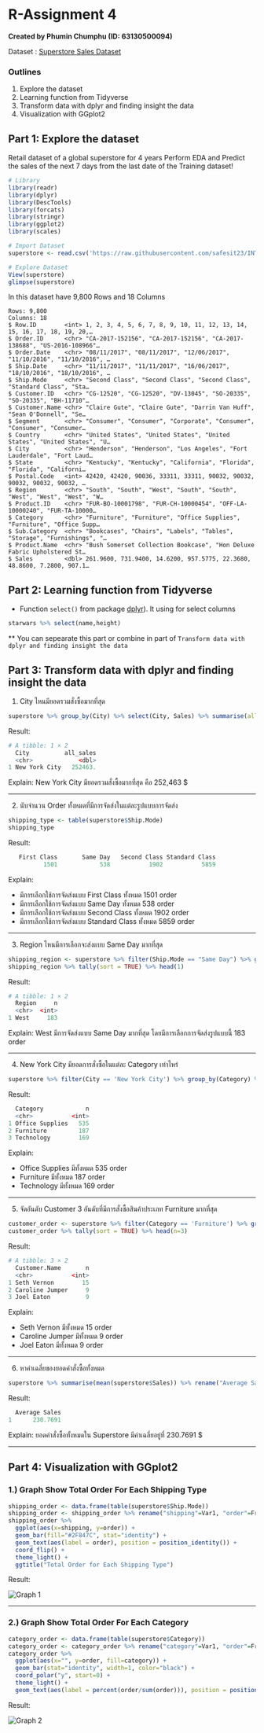 # R-Assignment 4

**Created by Phumin Chumphu (ID: 63130500094)**

Dataset : [Superstore Sales Dataset](../SuperstoreDataset.csv)


### Outlines
1. Explore the dataset
2. Learning function from Tidyverse
3. Transform data with dplyr and finding insight the data
4. Visualization with GGplot2

## Part 1: Explore the dataset
Retail dataset of a global superstore for 4 years 
Perform EDA and Predict the sales of the next 7 days from the last date of the Training dataset!
```R
# Library
library(readr)
library(dplyr)
library(DescTools)
library(forcats)
library(stringr)
library(ggplot2)
library(scales)

# Import Dataset
superstore <- read.csv('https://raw.githubusercontent.com/safesit23/INT214-Statistics/main/datasets/superstore_sales.csv')

# Explore Dataset
View(superstore)
glimpse(superstore)
```

In this dataset have 9,800 Rows and 18 Columns
```
Rows: 9,800
Columns: 18
$ Row.ID        <int> 1, 2, 3, 4, 5, 6, 7, 8, 9, 10, 11, 12, 13, 14, 15, 16, 17, 18, 19, 20,…
$ Order.ID      <chr> "CA-2017-152156", "CA-2017-152156", "CA-2017-138688", "US-2016-108966"…
$ Order.Date    <chr> "08/11/2017", "08/11/2017", "12/06/2017", "11/10/2016", "11/10/2016", …
$ Ship.Date     <chr> "11/11/2017", "11/11/2017", "16/06/2017", "18/10/2016", "18/10/2016", …
$ Ship.Mode     <chr> "Second Class", "Second Class", "Second Class", "Standard Class", "Sta…
$ Customer.ID   <chr> "CG-12520", "CG-12520", "DV-13045", "SO-20335", "SO-20335", "BH-11710"…
$ Customer.Name <chr> "Claire Gute", "Claire Gute", "Darrin Van Huff", "Sean O'Donnell", "Se…
$ Segment       <chr> "Consumer", "Consumer", "Corporate", "Consumer", "Consumer", "Consumer…
$ Country       <chr> "United States", "United States", "United States", "United States", "U…
$ City          <chr> "Henderson", "Henderson", "Los Angeles", "Fort Lauderdale", "Fort Laud…
$ State         <chr> "Kentucky", "Kentucky", "California", "Florida", "Florida", "Californi…
$ Postal.Code   <int> 42420, 42420, 90036, 33311, 33311, 90032, 90032, 90032, 90032, 90032, …
$ Region        <chr> "South", "South", "West", "South", "South", "West", "West", "West", "W…
$ Product.ID    <chr> "FUR-BO-10001798", "FUR-CH-10000454", "OFF-LA-10000240", "FUR-TA-10000…
$ Category      <chr> "Furniture", "Furniture", "Office Supplies", "Furniture", "Office Supp…
$ Sub.Category  <chr> "Bookcases", "Chairs", "Labels", "Tables", "Storage", "Furnishings", "…
$ Product.Name  <chr> "Bush Somerset Collection Bookcase", "Hon Deluxe Fabric Upholstered St…
$ Sales         <dbl> 261.9600, 731.9400, 14.6200, 957.5775, 22.3680, 48.8600, 7.2800, 907.1…
```


## Part 2: Learning function from Tidyverse

- Function `select()` from package [dplyr](https://dplyr.tidyverse.org/articles/dplyr.html#select-columns-with-select)). It using for select columns

```R
starwars %>% select(name,height)
```
** You can sepearate this part or combine in part of `Transform data with dplyr and finding insight the data`

## Part 3: Transform data with dplyr and finding insight the data
1. City ไหนมียอดรวมสั่งซื้อมากที่สุด
```R
superstore %>% group_by(City) %>% select(City, Sales) %>% summarise(all_sales = sum(Sales)) %>% arrange(desc(all_sales)) %>% head(1)
```

Result:
```R
# A tibble: 1 × 2
  City          all_sales
  <chr>             <dbl>
1 New York City   252463.
```
Explain:
New York City มียอดรวมสั่งซื้อมากที่สุด คือ 252,463 $

-----

2. นับจำนวน Order ทั้งหมดที่มีการจัดส่งในแต่ละรูปแบบการจัดส่ง
```R
shipping_type <- table(superstore$Ship.Mode)
shipping_type
```

Result:
```R
   First Class       Same Day   Second Class Standard Class 
          1501            538           1902           5859 
```
Explain:
- มีการเลือกใช้การจัดส่งแบบ First Class ทั้งหมด 1501 order
- มีการเลือกใช้การจัดส่งแบบ Same Day ทั้งหมด 538 order
- มีการเลือกใช้การจัดส่งแบบ Second Class ทั้งหมด 1902 order
- มีการเลือกใช้การจัดส่งแบบ Standard Class ทั้งหมด 5859 order

-----

3. Region ไหนมีการเลือกจะส่งแบบ Same Day มากที่สุด
```R
shipping_region <- superstore %>% filter(Ship.Mode == "Same Day") %>% group_by(Region)
shipping_region %>% tally(sort = TRUE) %>% head(1) 
```

Result:
```R
# A tibble: 1 × 2
  Region     n
  <chr>  <int>
1 West     183
```
Explain:
West มีการจัดส่งแบบ Same Day มากที่สุด โดยมีการเลือกการจัดส่งรูปแบบนี้ 183 order

-----

4. New York City มียอดการสั่งซื้อในแต่ละ Category เท่าไหร่
```R
superstore %>% filter(City == 'New York City') %>% group_by(Category) %>% tally(sort = TRUE)
```

Result:
```R
  Category            n
  <chr>           <int>
1 Office Supplies   535
2 Furniture         187
3 Technology        169
```
Explain:
- Office Supplies มีทั้งหมด 535 order
- Furniture มีทั้งหมด 187 order
- Technology มีทั้งหมด 169 order

-----

5. จัดอันดับ Customer 3 อันดับที่มีการสั่งซื้อสินค้าประเภท Furniture มากที่สุด
```R
customer_order <- superstore %>% filter(Category == 'Furniture') %>% group_by(Customer.Name)
customer_order %>% tally(sort = TRUE) %>% head(n=3)
```

Result:
```R
# A tibble: 3 × 2
  Customer.Name       n
  <chr>           <int>
1 Seth Vernon        15
2 Caroline Jumper     9
3 Joel Eaton          9
```
Explain:
- Seth Vernon มีทั้งหมด 15 order
- Caroline Jumper มีทั้งหมด 9 order
- Joel Eaton มีทั้งหมด 9 order

-----

6. หาค่าเฉลี่ยของยอดคำสั่งซื้อทั้งหมด
```R
superstore %>% summarise(mean(superstore$Sales)) %>% rename("Average Sales" = `mean(superstore$Sales)`)
```

Result:
```R
  Average Sales
1      230.7691
```
Explain:
ยอดคำสั่งซื้อทั้งหมดใน Superstore มีค่าเฉลี่ยอยู่ที่ 230.7691 $

-----

## Part 4: Visualization with GGplot2
### 1.) Graph Show Total Order For Each Shipping Type
```R
shipping_order <- data.frame(table(superstore$Ship.Mode))
shipping_order <- shipping_order %>% rename("shipping"=Var1, "order"=Freq)
shipping_order %>% 
  ggplot(aes(x=shipping, y=order)) + 
  geom_bar(fill="#2F847C", stat="identity") +
  geom_text(aes(label = order), position = position_identity()) +
  coord_flip() +
  theme_light() +
  ggtitle("Total Order for Each Shipping Type")
```
Result:

![Graph 1](RPlot_Shipping.png)

-----
### 2.) Graph Show Total Order For Each Category
```R
category_order <- data.frame(table(superstore$Category))
category_order <- category_order %>% rename("category"=Var1, "order"=Freq)
category_order %>% 
  ggplot(aes(x="", y=order, fill=category)) + 
  geom_bar(stat="identity", width=1, color="black") +
  coord_polar("y", start=0) +
  theme_light() +
  geom_text(aes(label = percent(order/sum(order))), position = position_stack(vjust=0.45))
```
Result:

![Graph 2](Rplot_Category.png)

